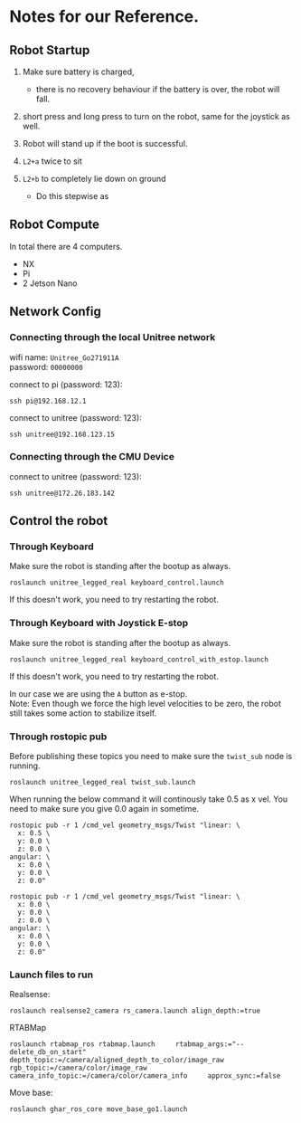 # Notes for our Reference. 

## Robot Startup 
1. Make sure battery is charged, 
	- there is no recovery behaviour if the battery is over, the robot will fall.

2. short press and long press to turn on the robot, same for the joystick as well. 
3. Robot will stand up if the boot is successful. 

4. `L2+a` twice to sit
5. `L2+b` to completely lie down on ground
    - Do this stepwise as 

## Robot Compute
In total there are 4 computers. 
- NX
- Pi
- 2 Jetson Nano

## Network Config

### Connecting through the local Unitree network
wifi name: `Unitree_Go271911A`   
password: `00000000`

connect to pi (password: 123): 
```
ssh pi@192.168.12.1
```

connect to unitree (password: 123): 
```
ssh unitree@192.168.123.15
```
### Connecting through the CMU Device 

connect to unitree (password: 123): 
```
ssh unitree@172.26.183.142
```

## Control the robot

### Through Keyboard

Make sure the robot is standing after the bootup as always. 
```
roslaunch unitree_legged_real keyboard_control.launch
```
If this doesn't work, you need to try restarting the robot. 

### Through Keyboard with Joystick E-stop

Make sure the robot is standing after the bootup as always. 
```
roslaunch unitree_legged_real keyboard_control_with_estop.launch
```
If this doesn't work, you need to try restarting the robot. 

In our case we are using the `A` button as e-stop.    
Note: Even though we force the high level velocities to be zero, the robot still takes some action to stabilize itself. 

### Through rostopic pub
Before publishing these topics you need to make sure the `twist_sub` node is running. 
```
roslaunch unitree_legged_real twist_sub.launch
```

When running the below command it will continously take 0.5 as x vel. You need to make sure you give 0.0 again in sometime. 
```
rostopic pub -r 1 /cmd_vel geometry_msgs/Twist "linear: \
  x: 0.5 \
  y: 0.0 \
  z: 0.0 \
angular: \
  x: 0.0 \
  y: 0.0 \
  z: 0.0" 
```

```
rostopic pub -r 1 /cmd_vel geometry_msgs/Twist "linear: \
  x: 0.0 \
  y: 0.0 \
  z: 0.0 \
angular: \
  x: 0.0 \
  y: 0.0 \
  z: 0.0" 
```

### Launch files to run
Realsense:
```
roslaunch realsense2_camera rs_camera.launch align_depth:=true
```

RTABMap
```
roslaunch rtabmap_ros rtabmap.launch     rtabmap_args:="--delete_db_on_start"     depth_topic:=/camera/aligned_depth_to_color/image_raw     rgb_topic:=/camera/color/image_raw     camera_info_topic:=/camera/color/camera_info     approx_sync:=false
```

Move base:
```
roslaunch ghar_ros_core move_base_go1.launch
```


